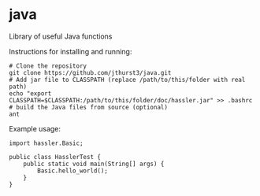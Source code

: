 java
====

Library of useful Java functions

Instructions for installing and running:
```
# Clone the repository
git clone https://github.com/jthurst3/java.git
# Add jar file to CLASSPATH (replace /path/to/this/folder with real path)
echo "export CLASSPATH=$CLASSPATH:/path/to/this/folder/doc/hassler.jar" >> .bashrc
# build the Java files from source (optional)
ant
```

Example usage:
```
import hassler.Basic;

public class HasslerTest {
	public static void main(String[] args) {
		Basic.hello_world();
	}
}
```

